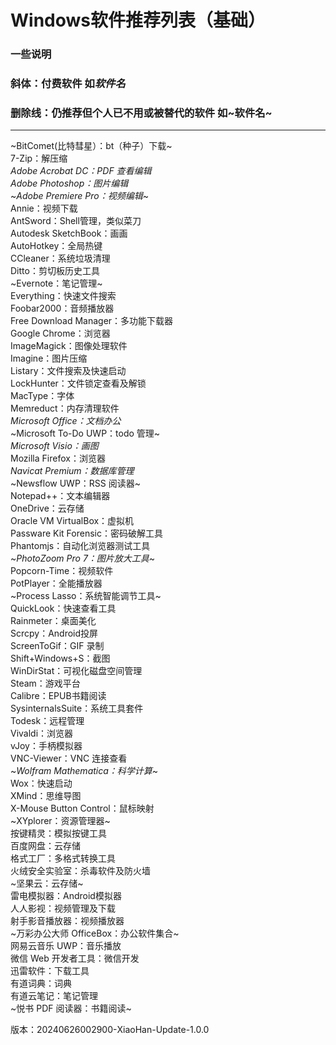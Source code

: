 Windows软件推荐列表（基础）
===
### 一些说明
### 斜体：付费软件 如*软件名*
### 删除线：仍推荐但个人已不用或被替代的软件 如~软件名~
---
~BitComet(比特彗星）：bt（种子）下载~  
7-Zip：解压缩  
*Adobe Acrobat DC：PDF 查看编辑*  
*Adobe Photoshop：图片编辑*  
~*Adobe Premiere Pro：视频编辑*~  
Annie：视频下载  
AntSword：Shell管理，类似菜刀  
Autodesk SketchBook：画画  
AutoHotkey：全局热键   
CCleaner：系统垃圾清理  
Ditto：剪切板历史工具  
~Evernote：笔记管理~  
Everything：快速文件搜索  
Foobar2000：音频播放器  
Free Download Manager：多功能下载器  
Google Chrome：浏览器  
ImageMagick：图像处理软件  
Imagine：图片压缩  
Listary：文件搜索及快速启动  
LockHunter：文件锁定查看及解锁  
MacType：字体  
Memreduct：内存清理软件  
*Microsoft Office：文档办公*  
~Microsoft To-Do UWP：todo 管理~  
*Microsoft Visio：画图*  
Mozilla Firefox：浏览器   
*Navicat Premium：数据库管理*  
~Newsflow UWP：RSS 阅读器~  
Notepad++：文本编辑器  
OneDrive：云存储  
Oracle VM VirtualBox：虚拟机  
Passware Kit Forensic：密码破解工具  
Phantomjs：自动化浏览器测试工具  
~*PhotoZoom Pro 7：图片放大工具*~  
Popcorn-Time：视频软件  
PotPlayer：全能播放器  
~Process Lasso：系统智能调节工具~    
QuickLook：快速查看工具  
Rainmeter：桌面美化  
Scrcpy：Android投屏  
ScreenToGif：GIF 录制  
Shift+Windows+S：截图  
WinDirStat：可视化磁盘空间管理  
Steam：游戏平台  
Calibre：EPUB书籍阅读  
SysinternalsSuite：系统工具套件  
Todesk：远程管理  
Vivaldi：浏览器  
vJoy：手柄模拟器  
VNC-Viewer：VNC 连接查看  
~*Wolfram Mathematica：科学计算*~  
Wox：快速启动  
XMind：思维导图  
X-Mouse Button Control：鼠标映射  
~XYplorer：资源管理器~  
按键精灵：模拟按键工具  
百度网盘：云存储  
格式工厂：多格式转换工具  
火绒安全实验室：杀毒软件及防火墙  
~坚果云：云存储~  
雷电模拟器：Android模拟器  
人人影视：视频管理及下载  
射手影音播放器：视频播放器  
~万彩办公大师 OfficeBox：办公软件集合~  
网易云音乐 UWP：音乐播放  
微信 Web 开发者工具：微信开发  
迅雷软件：下载工具  
有道词典：词典  
有道云笔记：笔记管理  
~悦书 PDF 阅读器：书籍阅读~  

版本：20240626002900-XiaoHan-Update-1.0.0
